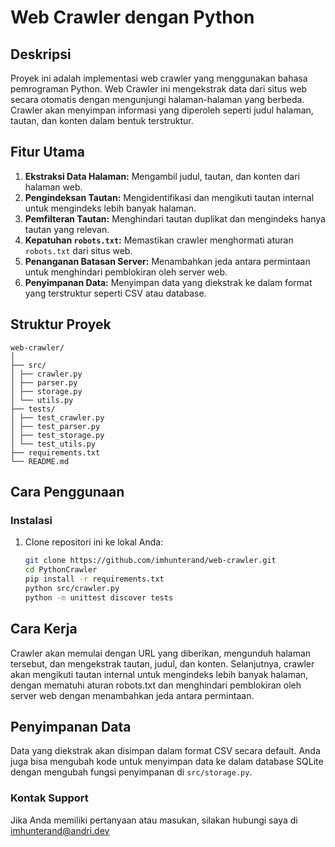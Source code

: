 # Web Crawler dengan Python

## Deskripsi

Proyek ini adalah implementasi web crawler yang menggunakan bahasa pemrograman Python. Web Crawler ini mengekstrak data dari situs web secara otomatis dengan mengunjungi halaman-halaman yang berbeda. Crawler akan menyimpan informasi yang diperoleh seperti judul halaman, tautan, dan konten dalam bentuk terstruktur.

## Fitur Utama

1. **Ekstraksi Data Halaman:** Mengambil judul, tautan, dan konten dari halaman web.
2. **Pengindeksan Tautan:** Mengidentifikasi dan mengikuti tautan internal untuk mengindeks lebih banyak halaman.
3. **Pemfilteran Tautan:** Menghindari tautan duplikat dan mengindeks hanya tautan yang relevan.
4. **Kepatuhan `robots.txt`:** Memastikan crawler menghormati aturan `robots.txt` dari situs web.
5. **Penanganan Batasan Server:** Menambahkan jeda antara permintaan untuk menghindari pemblokiran oleh server web.
6. **Penyimpanan Data:** Menyimpan data yang diekstrak ke dalam format yang terstruktur seperti CSV atau database.

## Struktur Proyek
```
web-crawler/
│
├── src/
│ ├── crawler.py
│ ├── parser.py
│ ├── storage.py
│ └── utils.py
├── tests/
│ ├── test_crawler.py
│ ├── test_parser.py
│ ├── test_storage.py
│ └── test_utils.py
├── requirements.txt
└── README.md
```
## Cara Penggunaan

### Instalasi

1. Clone repositori ini ke lokal Anda:

   ```bash
   git clone https://github.com/imhunterand/web-crawler.git
   cd PythonCrawler
   pip install -r requirements.txt
   python src/crawler.py
   python -m unittest discover tests
   ```

## Cara Kerja
Crawler akan memulai dengan URL yang diberikan, mengunduh halaman tersebut, dan mengekstrak tautan, judul, dan konten. Selanjutnya, crawler akan mengikuti tautan internal untuk mengindeks lebih banyak halaman, dengan mematuhi aturan robots.txt dan menghindari pemblokiran oleh server web dengan menambahkan jeda antara permintaan.

## Penyimpanan Data
Data yang diekstrak akan disimpan dalam format CSV secara default. Anda juga bisa mengubah kode untuk menyimpan data ke dalam database SQLite dengan mengubah fungsi penyimpanan di `src/storage.py`.

### Kontak Support
Jika Anda memiliki pertanyaan atau masukan, silakan hubungi saya di imhunterand@andri.dev
